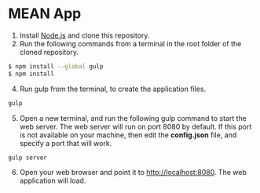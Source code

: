 # MEAN App

1. Install [Node.js](https://nodejs.org) and clone this repository.
2. Run the following commands from a terminal in the root folder of the cloned repository.

```bash
$ npm install --global gulp
$ npm install
```

4. Run gulp from the terminal, to create the application files.

```bash
gulp
```

5. Open a new terminal, and run the following gulp command to start the web server. The web server will run on port 8080 by default. If this port is not available on your machine, then edit the **config.json** file, and specify a port that will work.

```bash
gulp server
```

6. Open your web browser and point it to [http://localhost:8080](http://localhost:8080). The web application will load.
